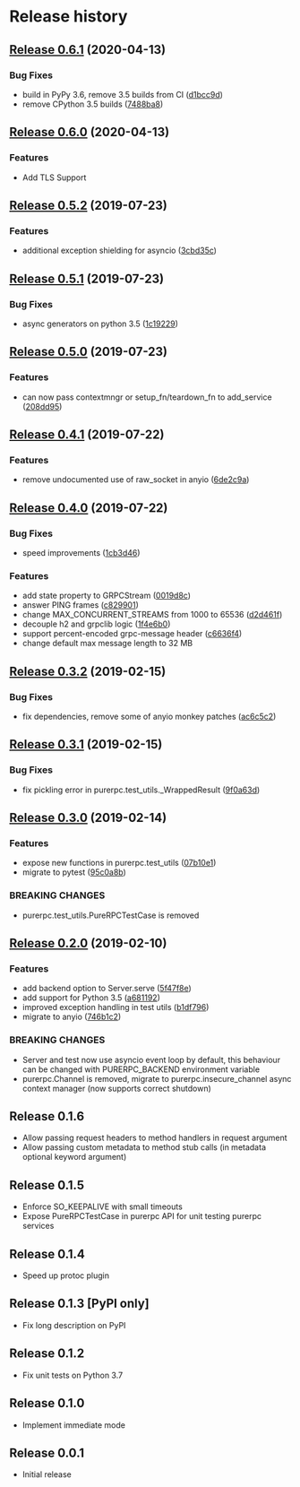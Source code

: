 # Release history


## [Release 0.6.1](https://github.com/python-trio/purerpc/compare/v0.6.0...v0.6.1) (2020-04-13)

### Bug Fixes

* build in PyPy 3.6, remove 3.5 builds from CI ([d1bcc9d](https://github.com/python-trio/purerpc/commit/d1bcc9d))
* remove CPython 3.5 builds ([7488ba8](https://github.com/python-trio/purerpc/commit/7488ba8))



## [Release 0.6.0](https://github.com/python-trio/purerpc/compare/v0.5.2...v0.6.0) (2020-04-13)

### Features

* Add TLS Support


## [Release 0.5.2](https://github.com/python-trio/purerpc/compare/v0.5.1...v0.5.2) (2019-07-23)


### Features

* additional exception shielding for asyncio ([3cbd35c](https://github.com/python-trio/purerpc/commit/3cbd35c))



## [Release 0.5.1](https://github.com/python-trio/purerpc/compare/v0.5.0...v0.5.1) (2019-07-23)


### Bug Fixes

* async generators on python 3.5 ([1c19229](https://github.com/python-trio/purerpc/commit/1c19229))



## [Release 0.5.0](https://github.com/python-trio/purerpc/compare/v0.4.1...v0.5.0) (2019-07-23)


### Features

* can now pass contextmngr or setup_fn/teardown_fn to add_service ([208dd95](https://github.com/python-trio/purerpc/commit/208dd95))



## [Release 0.4.1](https://github.com/python-trio/purerpc/compare/v0.4.0...v0.4.1) (2019-07-22)


### Features

* remove undocumented use of raw_socket in anyio ([6de2c9a](https://github.com/python-trio/purerpc/commit/6de2c9a))



## [Release 0.4.0](https://github.com/python-trio/purerpc/compare/v0.3.2...v0.4.0) (2019-07-22)


### Bug Fixes

* speed improvements ([1cb3d46](https://github.com/python-trio/purerpc/commit/1cb3d46))


### Features

* add state property to GRPCStream ([0019d8c](https://github.com/python-trio/purerpc/commit/0019d8c))
* answer PING frames ([c829901](https://github.com/python-trio/purerpc/commit/c829901))
* change MAX_CONCURRENT_STREAMS from 1000 to 65536 ([d2d461f](https://github.com/python-trio/purerpc/commit/d2d461f))
* decouple h2 and grpclib logic ([1f4e6b0](https://github.com/python-trio/purerpc/commit/1f4e6b0))
* support percent-encoded grpc-message header ([c6636f4](https://github.com/python-trio/purerpc/commit/c6636f4))
* change default max message length to 32 MB


## [Release 0.3.2](https://github.com/python-trio/purerpc/compare/v0.3.1...v0.3.2) (2019-02-15)


### Bug Fixes

* fix dependencies, remove some of anyio monkey patches ([ac6c5c2](https://github.com/python-trio/purerpc/commit/ac6c5c2))



## [Release 0.3.1](https://github.com/python-trio/purerpc/compare/v0.3.0...v0.3.1) (2019-02-15)


### Bug Fixes

* fix pickling error in purerpc.test_utils._WrappedResult ([9f0a63d](https://github.com/python-trio/purerpc/commit/9f0a63d))



## [Release 0.3.0](https://github.com/python-trio/purerpc/compare/v0.2.1...v0.3.0) (2019-02-14)


### Features

* expose new functions in purerpc.test_utils ([07b10e1](https://github.com/python-trio/purerpc/commit/07b10e1))
* migrate to pytest ([95c0a8b](https://github.com/python-trio/purerpc/commit/95c0a8b))


### BREAKING CHANGES

* purerpc.test_utils.PureRPCTestCase is removed



## [Release 0.2.0](https://github.com/python-trio/purerpc/compare/v0.1.6...v0.2.0) (2019-02-10)


### Features

* add backend option to Server.serve ([5f47f8e](https://github.com/python-trio/purerpc/commit/5f47f8e))
* add support for Python 3.5 ([a681192](https://github.com/python-trio/purerpc/commit/a681192))
* improved exception handling in test utils ([b1df796](https://github.com/python-trio/purerpc/commit/b1df796))
* migrate to anyio ([746b1c2](https://github.com/python-trio/purerpc/commit/746b1c2))


### BREAKING CHANGES

* Server and test now use asyncio event loop by default,
this behaviour can be changed with PURERPC_BACKEND environment variable
* purerpc.Channel is removed, migrate to
purerpc.insecure_channel async context manager (now supports correct
shutdown)

## Release 0.1.6

* Allow passing request headers to method handlers in request argument
* Allow passing custom metadata to method stub calls (in metadata optional keyword argument)

## Release 0.1.5

* Enforce SO_KEEPALIVE with small timeouts
* Expose PureRPCTestCase in purerpc API for unit testing purerpc services

## Release 0.1.4

* Speed up protoc plugin

## Release 0.1.3 [PyPI only]

* Fix long description on PyPI

## Release 0.1.2

* Fix unit tests on Python 3.7

## Release 0.1.0

* Implement immediate mode

## Release 0.0.1

* Initial release
